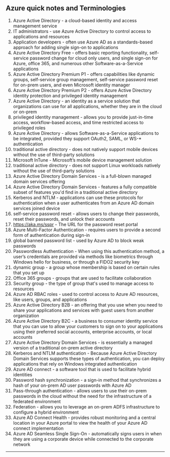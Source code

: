 ## Azure quick notes and Terminologies

1. Azure Active Directory - a cloud-based identity and access management service
2. IT administrators - use Azure Active Directory to control access to applications and resources
3. Application developers - often use Azure AD as a standards-based approach for adding single sign-on to applications
4. Azure Active Directory Free - offers basic reporting functionality, self-service password change for cloud only users, and single sign-on for Azure, office 365, and numerous other Software-as-a-Service applications
5. Azure Active Directory Premium P1 - offers capabilities like dynamic groups, self-service group management, self-service password reset for on-prem users, and even Microsoft identity manager
6. Azure Active Directory Premium P2 - offers Azure Active Directory identity protection and privileged identity management
7. Azure Active Directory - an identity as a service solution that organizations can use for all applications, whether they are in the cloud or on-prem
8. privileged identity management - allows you to provide just-in-time access, workflow-based access, and time restricted access to privileged roles
9. Azure Active Directory - allows Software-as-a-Service applications to be integrated, provided they support OAuth2, SAML, or WS-* authentication
10. traditional active directory - does not natively support mobile devices without the use of third-party solutions
11. Microsoft InTune - Microsoft’s mobile device management solution
12. traditional active directory - does not support Linux workloads natively without the use of third-party solutions
13. Azure Active Directory Domain Services - is a full-blown managed domain services offering
14. Azure Active Directory Domain Services - features a fully compatible subset of features you'd find in a traditional active directory
15. Kerberos and NTLM - applications can use these protocols for authentication when a user authenticates from an Azure AD domain services joined device
16. self-service password reset - allows users to change their passwords, reset their passwords, and unlock their accounts
17. https://aka.ms/sspr - The URL for the password reset portal
18. Azure Multi-Factor Authentication - requires users to provide a second form of authentication during sign-in
19. global banned password list - used by Azure AD to block weak passwords
20. Passwordless Authentication - When using this authentication method, a user’s credentials are provided via methods like biometrics through Windows hello for business, or through a FIDO2 security key
21. dynamic group - a group whose membership is based on certain rules that you set up
22. Office 365 groups - groups that are used to facilitate collaboration
23. Security group - the type of group that's used to manage access to resources
24. Azure AD RBAC roles - used to control access to Azure AD resources, like users, groups, and applications
25. Azure Active Directory B2B - an offering that you use when you need to share your applications and services with guest users from another organization
26. Azure Active Directory B2C - a business to consumer identity service that you can use to allow your customers to sign on to your applications using their preferred social accounts, enterprise accounts, or local accounts
27. Azure Active Directory Domain Services - is essentially a managed version of a traditional on-prem active directory
28. Kerberos and NTLM authentication - Because Azure Active Directory Domain Services  supports these types of authentication, you can deploy applications that rely on Windows integrated authentication
29. Azure AD connect - a software tool that is used to facilitate hybrid identities
30. Password hash synchronization - a sign-in method that synchronizes a hash of your on-prem AD user passwords with Azure AD
31. Pass-through authentication - allows users to use their on-prem passwords in the cloud without the need for the infrastructure of a federated environment
32. Federation - allows you to leverage an on-prem ADFS infrastructure to configure a hybrid environment
33. Azure AD Connect Health - provides robust monitoring and a central location in your Azure portal to view the health of your Azure AD connect implementation
34. Azure AD Seamless Single Sign-On - automatically signs users in when they are using a corporate device while connected to the corporate network

***